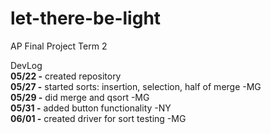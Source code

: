 # let-there-be-light
AP Final Project Term 2

DevLog <br/>
**05/22 -** created repository <br/>
**05/27 -** started sorts: insertion, selection, half of merge -MG <br/>
**05/29 -** did merge and qsort -MG <br/>
**05/31 -** added button functionality -NY <br/>
**06/01 -** created driver for sort testing -MG <br/>
